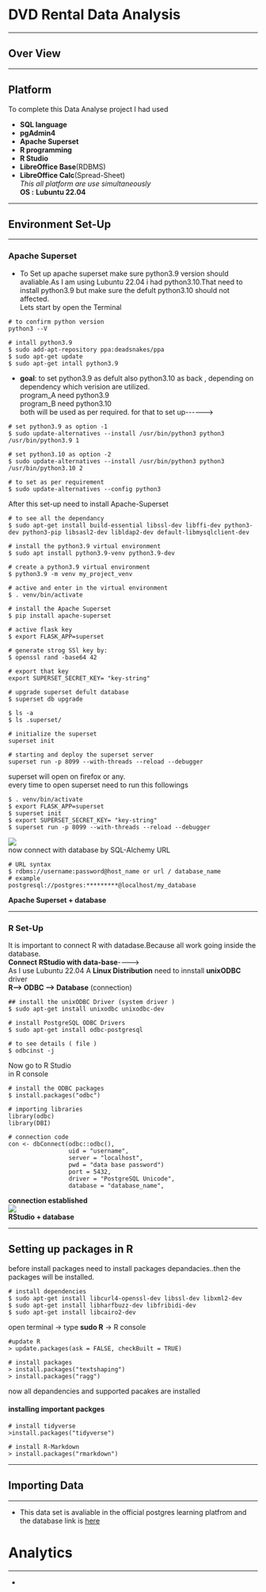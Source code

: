 # DVD Rental Data Analysis
---
## Over View  

---
## Platform
To complete this Data Analyse project I had used  
 * **SQL language**  
 * **pgAdmin4**  
 * **Apache Superset**  
 * **R programming**  
 * **R Studio**  
 * **LibreOffice Base**(RDBMS)  
 * **LibreOffice Calc**(Spread-Sheet)  
 *This all platform are use simultaneously*  
 **OS :** **Lubuntu 22.04**
 ---
## Environment Set-Up

---
### Apache Superset
* To Set up apache superset make sure python3.9 version should avaliable.As I am using Lubuntu 22.04 i had python3.10.That need to install python3.9 but make sure the defult python3.10 should not affected.  
Lets start by open the Terminal
```
# to confirm python version  
python3 --V
```
```
# intall python3.9  
$ sudo add-apt-repository ppa:deadsnakes/ppa  
$ sudo apt-get update  
$ sudo apt-get intall python3.9
```
- **goal**: to set python3.9 as defult also python3.10 as back , depending on dependency which verision are utilized.  
program_A need python3.9  
program_B need python3.10  
both will be used as per required.
for that to set up------>
```
# set python3.9 as option -1  
$ sudo update-alternatives --install /usr/bin/python3 python3 /usr/bin/python3.9 1
```
```
# set python3.10 as option -2  
$ sudo update-alternatives --install /usr/bin/python3 python3 /usr/bin/python3.10 2
```
```
# to set as per requirement  
$ sudo update-alternatives --config python3
```
After this set-up need to install Apache-Superset  
```
# to see all the dependancy  
$ sudo apt-get install build-essential libssl-dev libffi-dev python3-dev python3-pip libsasl2-dev libldap2-dev default-libmysqlclient-dev
```
```
# install the python3.9 virtual environment  
$ sudo apt install python3.9-venv python3.9-dev
```
```
# create a python3.9 virtual environment  
$ python3.9 -m venv my_project_venv
```
```
# active and enter in the virtual environment  
$ . venv/bin/activate
```
```
# install the Apache Superset  
$ pip install apache-superset
```
```
# active flask key  
$ export FLASK_APP=superset
```
```
# generate strog SSl key by:  
$ openssl rand -base64 42
```
```
# export that key
export SUPERSET_SECRET_KEY= "key-string"
```
```
# upgrade superset defult database
$ superset db upgrade
```
```
$ ls -a  
$ ls .superset/
```
```
# initialize the superset
superset init
```
```
# starting and deploy the superset server  
superset run -p 8099 --with-threads --reload --debugger
```
superset will open on firefox or any.  
every time to open superset need to run this followings  
```
$ . venv/bin/activate
$ export FLASK_APP=superset
$ superset init
$ export SUPERSET_SECRET_KEY= "key-string"  
$ superset run -p 8099 --with-threads --reload --debugger
```
![](../../constant/superset_login_screen.jpg)  
now connect with database by SQL-Alchemy URL  
```
# URL syntax
$ rdbms://username:password@host_name or url / database_name
# example
postgresql://postgres:*********@localhost/my_database
```  
**Apache Superset + database**  

---
### R Set-Up

It is important to connect R with datadase.Because all work going inside the database.  
**Connect RStudio with data-base**---->  
As I use Lubuntu 22.04 A **Linux Distribution** need to innstall **unixODBC** driver  
**R--> ODBC --> Database** (connection)  
```
## install the unixODBC Driver (system driver )
$ sudo apt-get install unixodbc unixodbc-dev
```
```
# install PostgreSQL ODBC Drivers
$ sudo apt-get install odbc-postgresql
```
```
# to see details ( file )
$ odbcinst -j
```  
Now go to R Studio  
in R console  
```
# install the ODBC packages
$ install.packages("odbc")
```
```
# importing libraries
library(odbc)
library(DBI)

# connection code
con <- dbConnect(odbc::odbc(),
                 uid = "username",
                 server = "localhost",
                 pwd = "data base password")
                 port = 5432,
                 driver = "PostgreSQL Unicode",
                 database = "database_name",
```
**connection established**  
![](../../constant/r_connection_screen.png)  
**RStudio + database**  


___

## Setting up packages in R
before install packages need to install packages depandacies..then the packages will be installed.  
```
# install dependencies
$ sudo apt-get install libcurl4-openssl-dev libssl-dev libxml2-dev
$ sudo apt-get install libharfbuzz-dev libfribidi-dev
$ sudo apt-get install libcairo2-dev
```
open terminal -> type **sudo R** -> R console  
```
#update R
> update.packages(ask = FALSE, checkBuilt = TRUE)
```
```
# install packages
> install.packages("textshaping")
> install.packages("ragg")
```
now all depandencies and supported pacakes are installed  
#### installing important packges
```
# install tidyverse
>install.packages("tidyverse")
```
```
# install R-Markdown
> install.packages("rmarkdown")
```
***********************************************************

## Importing Data
---
* This data set is avaliable in the official postgres learning platfrom and the database link is [here]()  





# Analytics
---
*
